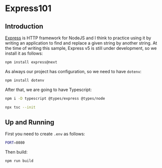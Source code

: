 # Express101

## Introduction

[Express](http://expressjs.com/) is HTTP framework for NodeJS and I think to practice using it by writing an application to find and replace a given string
by another string.
At the time of writing this sample, Express v5 is still under development, so we install it as follows:

```bash
npm install express@next
```

As always our project has configuration, so we need to have `dotenv`:

```bash
npm install dotenv
```

After that, we are going to have Typescript:

```bash
npm i -D typescript @types/express @types/node

npx tsc --init
```

## Up and Running

First you need to create `.env` as follows:

```bash
PORT=8080
```

Then build:

```bash
npm run build
```
